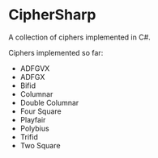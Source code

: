 # CipherSharp
A collection of ciphers implemented in C#.

Ciphers implemented so far:

- ADFGVX
- ADFGX
- Bifid
- Columnar
- Double Columnar
- Four Square
- Playfair
- Polybius
- Trifid
- Two Square
